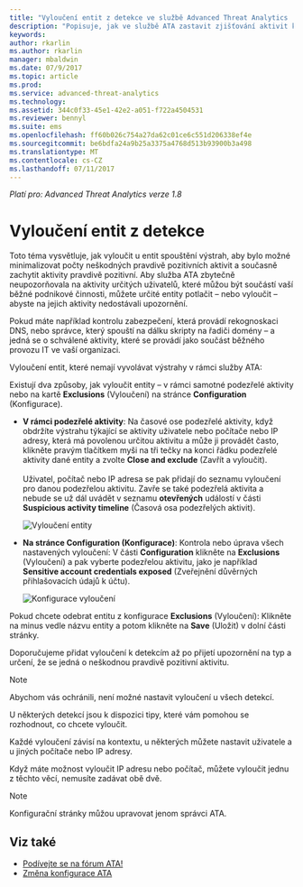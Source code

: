 ```yaml
---
title: "Vyloučení entit z detekce ve službě Advanced Threat Analytics | Dokumentace Microsoftu"
description: "Popisuje, jak ve službě ATA zastavit zjišťování aktivit konkrétních entit jako podezřelých"
keywords: 
author: rkarlin
ms.author: rkarlin
manager: mbaldwin
ms.date: 07/9/2017
ms.topic: article
ms.prod: 
ms.service: advanced-threat-analytics
ms.technology: 
ms.assetid: 344c0f33-45e1-42e2-a051-f722a4504531
ms.reviewer: bennyl
ms.suite: ems
ms.openlocfilehash: ff60b026c754a27da62c01ce6c551d206338ef4e
ms.sourcegitcommit: be6bdfa24a9b25a3375a4768d513b93900b3a498
ms.translationtype: MT
ms.contentlocale: cs-CZ
ms.lasthandoff: 07/11/2017
---
```

*Platí pro: Advanced Threat Analytics verze 1.8*



# Vyloučení entit z detekce
<a id="excluding-entities-from-detections" class="xliff"></a>
Toto téma vysvětluje, jak vyloučit u entit spouštění výstrah, aby bylo možné minimalizovat počty neškodných pravdivě pozitivních aktivit a současně zachytit aktivity pravdivě pozitivní. Aby služba ATA zbytečně neupozorňovala na aktivity určitých uživatelů, které můžou být součástí vaší běžné podnikové činnosti, můžete určité entity potlačit – nebo vyloučit – abyste na jejich aktivity nedostávali upozornění.

Pokud máte například kontrolu zabezpečení, která provádí rekognoskaci DNS, nebo správce, který spouští na dálku skripty na řadiči domény – a jedná se o schválené aktivity, které se provádí jako součást běžného provozu IT ve vaší organizaci.

Vyloučení entit, které nemají vyvolávat výstrahy v rámci služby ATA:

Existují dva způsoby, jak vyloučit entity – v rámci samotné podezřelé aktivity nebo na kartě **Exclusions** (Vyloučení) na stránce **Configuration** (Konfigurace).

- **V rámci podezřelé aktivity**: Na časové ose podezřelé aktivity, když obdržíte výstrahu týkající se aktivity uživatele nebo počítače nebo IP adresy, která má povolenou určitou aktivitu a může ji provádět často, klikněte pravým tlačítkem myši na tři tečky na konci řádku podezřelé aktivity dané entity a zvolte **Close and exclude** (Zavřít a vyloučit). <br></br>Uživatel, počítač nebo IP adresa se pak přidají do seznamu vyloučení pro danou podezřelou aktivitu. Zavře se také podezřelá aktivita a nebude se už dál uvádět v seznamu **otevřených** událostí v části **Suspicious activity timeline** (Časová osa podezřelých aktivit).

    ![Vyloučení entity](./media/exclude-in-sa.png)

- **Na stránce Configuration (Konfigurace)**: Kontrola nebo úprava všech nastavených vyloučení: V části **Configuration** klikněte na **Exclusions** (Vyloučení) a pak vyberte podezřelou aktivitu, jako je například **Sensitive account credentials exposed** (Zveřejnění důvěrných přihlašovacích údajů k účtu).

    ![Konfigurace vyloučení](./media/exclusions-config-page.png)

Pokud chcete odebrat entitu z konfigurace **Exclusions** (Vyloučení): Klikněte na minus vedle názvu entity a potom klikněte na **Save** (Uložit) v dolní části stránky.

Doporučujeme přidat vyloučení k detekcím až po přijetí upozornění na typ a určení, že se jedná o neškodnou pravdivě pozitivní aktivitu. 

> [!NOTE]
> Abychom vás ochránili, není možné nastavit vyloučení u všech detekcí. 

U některých detekcí jsou k dispozici tipy, které vám pomohou se rozhodnout, co chcete vyloučit. 

Každé vyloučení závisí na kontextu, u některých můžete nastavit uživatele a u jiných počítače nebo IP adresy. 

Když máte možnost vyloučit IP adresu nebo počítač, můžete vyloučit jednu z těchto věcí, nemusíte zadávat obě dvě.

> [!NOTE]
> Konfigurační stránky můžou upravovat jenom správci ATA.


## Viz také
<a id="see-also" class="xliff"></a>
- [Podívejte se na fórum ATA!](https://social.technet.microsoft.com/Forums/security/home?forum=mata)
- [Změna konfigurace ATA](modifying-ata-center-configuration.md)
